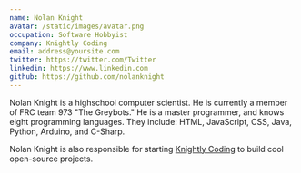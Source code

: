 ```yaml
---
name: Nolan Knight
avatar: /static/images/avatar.png
occupation: Software Hobbyist
company: Knightly Coding
email: address@yoursite.com
twitter: https://twitter.com/Twitter
linkedin: https://www.linkedin.com
github: https://github.com/nolanknight
---
```


Nolan Knight is a highschool computer scientist. He is currently a member of FRC team 973 "The Greybots." He is a master programmer, and knows eight programming languages. They include: HTML, JavaScript, CSS, Java, Python, Arduino, and C-Sharp.

Nolan Knight is also responsible for starting [Knightly Coding](https://github.com/knightlycoding) to build cool open-source projects.